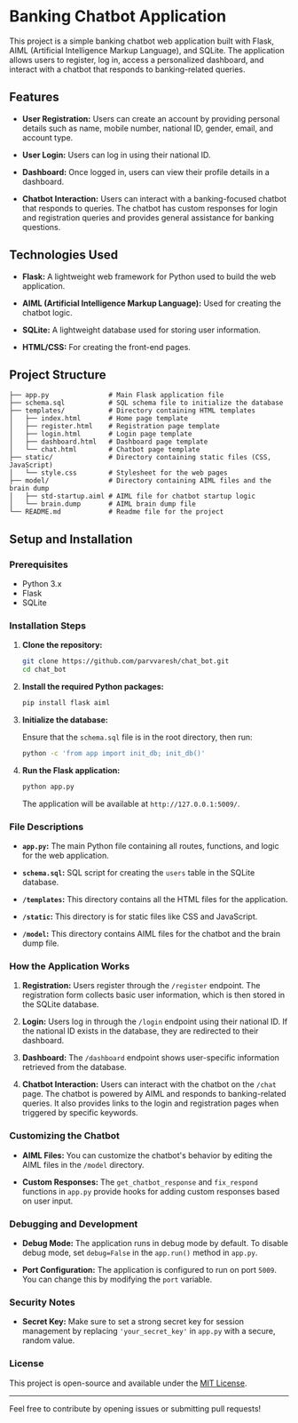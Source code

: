 # Banking Chatbot Application

This project is a simple banking chatbot web application built with Flask, AIML (Artificial Intelligence Markup Language), and SQLite. The application allows users to register, log in, access a personalized dashboard, and interact with a chatbot that responds to banking-related queries.

## Features

- **User Registration:** Users can create an account by providing personal details such as name, mobile number, national ID, gender, email, and account type.
  
- **User Login:** Users can log in using their national ID.
  
- **Dashboard:** Once logged in, users can view their profile details in a dashboard.
  
- **Chatbot Interaction:** Users can interact with a banking-focused chatbot that responds to queries. The chatbot has custom responses for login and registration queries and provides general assistance for banking questions.

## Technologies Used

- **Flask:** A lightweight web framework for Python used to build the web application.
  
- **AIML (Artificial Intelligence Markup Language):** Used for creating the chatbot logic.
  
- **SQLite:** A lightweight database used for storing user information.
  
- **HTML/CSS:** For creating the front-end pages.

## Project Structure

```plaintext
├── app.py               # Main Flask application file
├── schema.sql           # SQL schema file to initialize the database
├── templates/           # Directory containing HTML templates
│   ├── index.html       # Home page template
│   ├── register.html    # Registration page template
│   ├── login.html       # Login page template
│   ├── dashboard.html   # Dashboard page template
│   └── chat.html        # Chatbot page template
├── static/              # Directory containing static files (CSS, JavaScript)
│   └── style.css        # Stylesheet for the web pages
├── model/               # Directory containing AIML files and the brain dump
│   ├── std-startup.aiml # AIML file for chatbot startup logic
│   └── brain.dump       # AIML brain dump file
└── README.md            # Readme file for the project
```

## Setup and Installation

### Prerequisites

- Python 3.x
- Flask
- SQLite

### Installation Steps

1. **Clone the repository:**

   ```bash
   git clone https://github.com/parvvaresh/chat_bot.git
   cd chat_bot
   ```

2. **Install the required Python packages:**

   ```bash
   pip install flask aiml
   ```

3. **Initialize the database:**

   Ensure that the `schema.sql` file is in the root directory, then run:

   ```bash
   python -c 'from app import init_db; init_db()'
   ```

4. **Run the Flask application:**

   ```bash
   python app.py
   ```

   The application will be available at `http://127.0.0.1:5009/`.

### File Descriptions

- **`app.py`:** The main Python file containing all routes, functions, and logic for the web application.

- **`schema.sql`:** SQL script for creating the `users` table in the SQLite database.

- **`/templates`:** This directory contains all the HTML files for the application.

- **`/static`:** This directory is for static files like CSS and JavaScript.

- **`/model`:** This directory contains AIML files for the chatbot and the brain dump file.

### How the Application Works

1. **Registration:** Users register through the `/register` endpoint. The registration form collects basic user information, which is then stored in the SQLite database.

2. **Login:** Users log in through the `/login` endpoint using their national ID. If the national ID exists in the database, they are redirected to their dashboard.

3. **Dashboard:** The `/dashboard` endpoint shows user-specific information retrieved from the database.

4. **Chatbot Interaction:** Users can interact with the chatbot on the `/chat` page. The chatbot is powered by AIML and responds to banking-related queries. It also provides links to the login and registration pages when triggered by specific keywords.

### Customizing the Chatbot

- **AIML Files:** You can customize the chatbot's behavior by editing the AIML files in the `/model` directory.
  
- **Custom Responses:** The `get_chatbot_response` and `fix_respond` functions in `app.py` provide hooks for adding custom responses based on user input.

### Debugging and Development

- **Debug Mode:** The application runs in debug mode by default. To disable debug mode, set `debug=False` in the `app.run()` method in `app.py`.

- **Port Configuration:** The application is configured to run on port `5009`. You can change this by modifying the `port` variable.

### Security Notes

- **Secret Key:** Make sure to set a strong secret key for session management by replacing `'your_secret_key'` in `app.py` with a secure, random value.

### License

This project is open-source and available under the [MIT License](https://opensource.org/licenses/MIT).

---

Feel free to contribute by opening issues or submitting pull requests!